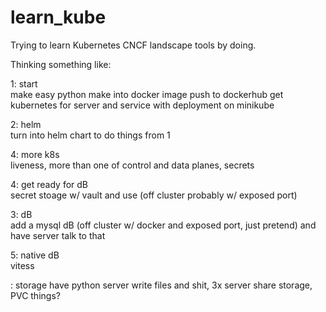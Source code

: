 # learn_kube
Trying to learn Kubernetes CNCF landscape tools by doing. 

Thinking something like:  

1: start  
make easy python
make into docker image
push to dockerhub
get kubernetes for server and service with deployment on minikube

2: helm  
turn into helm chart to do things from 1

4: more k8s  
liveness, more than one of control and data planes, secrets

4: get ready for dB  
secret stoage w/ vault and use (off cluster probably w/ exposed port) 

3: dB  
add a mysql dB (off cluster w/ docker and exposed port, just pretend) and have server talk to that

5: native dB  
vitess

: storage
have python server write files and shit, 3x server share storage, PVC things? 
